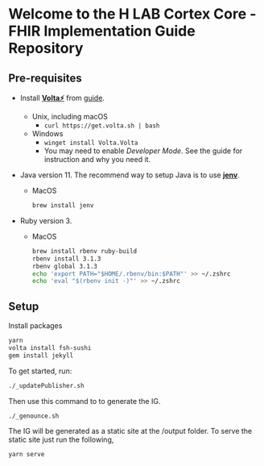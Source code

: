 # Welcome to the H LAB Cortex Core - FHIR Implementation Guide Repository

## Pre-requisites

- Install [**Volta⚡**](https://volta.sh/ 'Volta - The Hassle-Free JavaScript Tool Manager') from [guide](https://docs.volta.sh/guide/getting-started 'Getting Started | Volta').
  - Unix, including macOS
    - `curl https://get.volta.sh | bash`
  - Windows
    - `winget install Volta.Volta`
    - You may need to enable _Developer Mode_. See the guide for instruction and why you need it.
- Java version 11. The recommend way to setup Java is to use [**jenv**](https://github.com/jenv/jenv).
  - MacOS

    ```bash
    brew install jenv
    ```

- Ruby version 3.
  - MacOS

    ```bash
    brew install rbenv ruby-build
    rbenv install 3.1.3
    rbenv global 3.1.3
    echo 'export PATH="$HOME/.rbenv/bin:$PATH"' >> ~/.zshrc
    echo 'eval "$(rbenv init -)"' >> ~/.zshrc
    ```

## Setup

Install packages

```bash
yarn
volta install fsh-sushi
gem install jekyll
```

To get started, run:

```bash
./_updatePublisher.sh
```

Then use this command to to generate the IG.

```bash
./_genounce.sh
```

The IG will be generated as a static site at the /output folder. To serve the static site just run the following,

```bash
yarn serve
```
